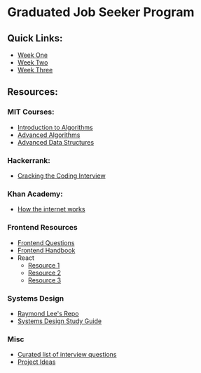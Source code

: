 # Graduated Job Seeker Program

## Quick Links:

* [Week One](./week-one)
* [Week Two](./week-two)
* [Week Three](./week-three)

## Resources:

### MIT Courses:
* [Introduction to Algorithms][introduction-algorithms]
* [Advanced Algorithms][advanced-algorithms]
* [Advanced Data Structures][advanced-data-structures]

### Hackerrank:
* [Cracking the Coding Interview][cracking-coding-interview]

### Khan Academy:
* [How the internet works][khan-internet]

### Frontend Resources
* [Frontend Questions][frontend-questions]
* [Frontend Handbook][frontend-handbook]
* React
  * [Resource 1][react-questions-1]
  * [Resource 2][react-questions-2]
  * [Resource 3][react-questions-3]

### Systems Design
* [Raymond Lee's Repo][raymond-systems-design]
* [Systems Design Study Guide][systems-study-guide]

### Misc
* [Curated list of interview questions][awesome-list]
* [Project Ideas][project-ideas]

<!-- MIT Courses -->
[introduction-algorithms]: https://ocw.mit.edu/courses/electrical-engineering-and-computer-science/6-006-introduction-to-algorithms-fall-2011/
[advanced-algorithms]: https://ocw.mit.edu/courses/electrical-engineering-and-computer-science/6-854j-advanced-algorithms-fall-2008/
[advanced-data-structures]: https://ocw.mit.edu/courses/electrical-engineering-and-computer-science/6-851-advanced-data-structures-spring-2012/index.htm

<!-- Hackerrank -->
[cracking-coding-interview]: https://www.hackerrank.com/domains/tutorials/cracking-the-coding-interview

<!-- Khan -->
[khan-internet]: https://www.khanacademy.org/partner-content/code-org/internet-works/v/the-internet-wires-cables-and-wifi

<!-- Frontend -->
[frontend-questions]: https://github.com/h5bp/Front-end-Developer-Interview-Questions
[frontend-handbook]: https://frontendmasters.com/books/front-end-handbook/2017/
[react-questions-1]: https://www.codementor.io/reactjs/tutorial/5-essential-reactjs-interview-questions
[react-questions-2]: https://www.toptal.com/react/interview-questions
[react-questions-3]: https://www.toptal.com/react/interview-questions
<!-- Systems Design -->
[raymond-systems-design]: https://github.com/rlee0525/TechnicalConceptsForInterviews
[systems-study-guide]: https://github.com/donnemartin/system-design-primer

<!-- Misc -->
[awesome-list]: https://github.com/MaximAbramchuck/awesome-interview-questions
[project-ideas]: http://www.dreamincode.net/forums/topic/78802-martyr2s-mega-project-ideas-list/


